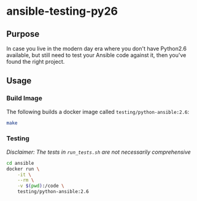 # ansible-testing-py26

## Purpose
In case you live in the modern day era where you don't have Python2.6
available, but still need to test your Ansible code against it, then you've
found the right project.

## Usage
### Build Image
The following builds a docker image called `testing/python-ansible:2.6`:
```sh
make
```

### Testing
*Disclaimer: The tests in `run_tests.sh` are not necessarily comprehensive*

```sh
cd ansible
docker run \
    -it \
    --rm \
    -v $(pwd):/code \
    testing/python-ansible:2.6
```
